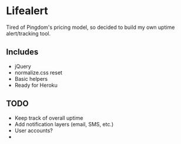 Lifealert
===

Tired of Pingdom's pricing model, so decided to build my own uptime alert/tracking tool.

Includes
---

- jQuery
- normalize.css reset
- Basic helpers
- Ready for Heroku

TODO
---

- Keep track of overall uptime
- Add notification layers (email, SMS, etc.)
- User accounts?
- 
